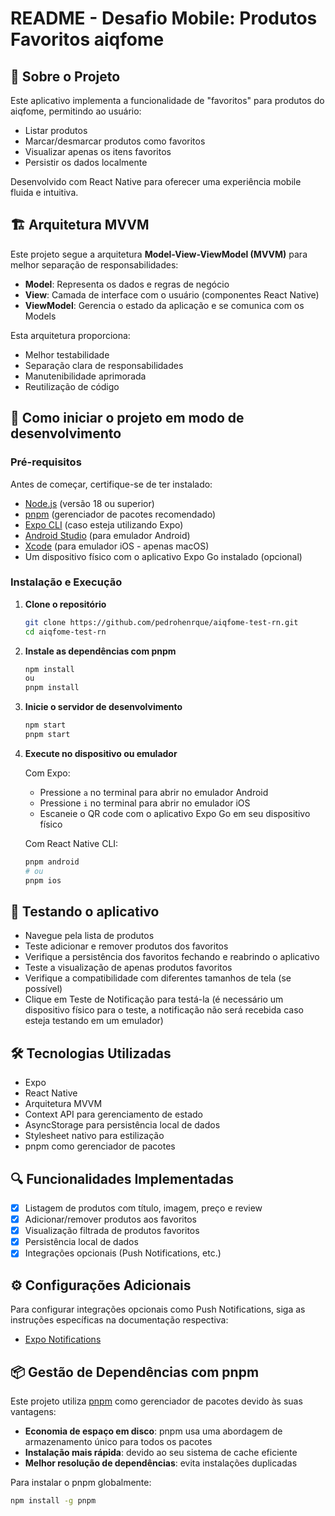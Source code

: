 # README - Desafio Mobile: Produtos Favoritos aiqfome

## 📱 Sobre o Projeto

Este aplicativo implementa a funcionalidade de "favoritos" para produtos do aiqfome, permitindo ao usuário:

- Listar produtos
- Marcar/desmarcar produtos como favoritos
- Visualizar apenas os itens favoritos
- Persistir os dados localmente

Desenvolvido com React Native para oferecer uma experiência mobile fluida e intuitiva.

## 🏗️ Arquitetura MVVM

Este projeto segue a arquitetura **Model-View-ViewModel (MVVM)** para melhor separação de responsabilidades:

- **Model**: Representa os dados e regras de negócio
- **View**: Camada de interface com o usuário (componentes React Native)
- **ViewModel**: Gerencia o estado da aplicação e se comunica com os Models

Esta arquitetura proporciona:

- Melhor testabilidade
- Separação clara de responsabilidades
- Manutenibilidade aprimorada
- Reutilização de código

## 🚀 Como iniciar o projeto em modo de desenvolvimento

### Pré-requisitos

Antes de começar, certifique-se de ter instalado:

- [Node.js](https://nodejs.org/) (versão 18 ou superior)
- [pnpm](https://pnpm.io/) (gerenciador de pacotes recomendado)
- [Expo CLI](https://docs.expo.dev/get-started/installation/) (caso esteja utilizando Expo)
- [Android Studio](https://developer.android.com/studio) (para emulador Android)
- [Xcode](https://developer.apple.com/xcode/) (para emulador iOS - apenas macOS)
- Um dispositivo físico com o aplicativo Expo Go instalado (opcional)

### Instalação e Execução

1. **Clone o repositório**

   ```bash
   git clone https://github.com/pedrohenrque/aiqfome-test-rn.git
   cd aiqfome-test-rn
   ```

2. **Instale as dependências com pnpm**

   ```bash
   npm install
   ou
   pnpm install
   ```

3. **Inicie o servidor de desenvolvimento**

   ```bash
   npm start
   pnpm start
   ```

4. **Execute no dispositivo ou emulador**

   Com Expo:

   - Pressione `a` no terminal para abrir no emulador Android
   - Pressione `i` no terminal para abrir no emulador iOS
   - Escaneie o QR code com o aplicativo Expo Go em seu dispositivo físico

   Com React Native CLI:

   ```bash
   pnpm android
   # ou
   pnpm ios
   ```

## 🧪 Testando o aplicativo

- Navegue pela lista de produtos
- Teste adicionar e remover produtos dos favoritos
- Verifique a persistência dos favoritos fechando e reabrindo o aplicativo
- Teste a visualização de apenas produtos favoritos
- Verifique a compatibilidade com diferentes tamanhos de tela (se possível)
- Clique em Teste de Notificação para testá-la (é necessário um dispositivo físico para o teste, a notificação não será recebida caso esteja testando em um emulador)

## 🛠️ Tecnologias Utilizadas

- Expo
- React Native
- Arquitetura MVVM
- Context API para gerenciamento de estado
- AsyncStorage para persistência local de dados
- Stylesheet nativo para estilização
- pnpm como gerenciador de pacotes

## 🔍 Funcionalidades Implementadas

- [x] Listagem de produtos com título, imagem, preço e review
- [x] Adicionar/remover produtos aos favoritos
- [x] Visualização filtrada de produtos favoritos
- [x] Persistência local de dados
- [x] Integrações opcionais (Push Notifications, etc.)

## ⚙️ Configurações Adicionais

Para configurar integrações opcionais como Push Notifications, siga as instruções específicas na documentação respectiva:

- [Expo Notifications](https://docs.expo.dev/push-notifications/overview/)

## 📦 Gestão de Dependências com pnpm

Este projeto utiliza [pnpm](https://pnpm.io/) como gerenciador de pacotes devido às suas vantagens:

- **Economia de espaço em disco**: pnpm usa uma abordagem de armazenamento único para todos os pacotes
- **Instalação mais rápida**: devido ao seu sistema de cache eficiente
- **Melhor resolução de dependências**: evita instalações duplicadas

Para instalar o pnpm globalmente:

```bash
npm install -g pnpm
```
